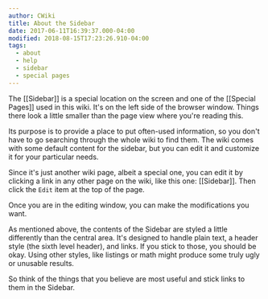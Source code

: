 ```yaml
---
author: CWiki
title: About the Sidebar
date: 2017-06-11T16:39:37.000-04:00
modified: 2018-08-15T17:23:26.910-04:00
tags:
  - about
  - help
  - sidebar
  - special pages
---
```




The [[Sidebar]] is a special location on the screen and one of the [[Special Pages]] used in this wiki. It's on the left side of the browser window. Things there look a little smaller than the page view where you're reading this.

Its purpose is to provide a place to put often-used information, so you don't have to go searching through the whole wiki to find them. The wiki comes with some default content for the sidebar, but you can edit it and customize it for your particular needs.

Since it's just another wiki page, albeit a special one, you can edit it by clicking a link in any other page on the wiki, like this one: [[Sidebar]]. Then click the `Edit` item at the top of the page.

Once you are in the editing window, you can make the modifications you want.

As mentioned above, the contents of the Sidebar are styled a little differently than the central area. It's designed to handle plain text, a header style (the sixth level header), and links. If you stick to those, you should be okay. Using other styles, like listings or math might produce some truly ugly or unusable results.

So think of the things that you believe are most useful and stick links to them in the Sidebar.